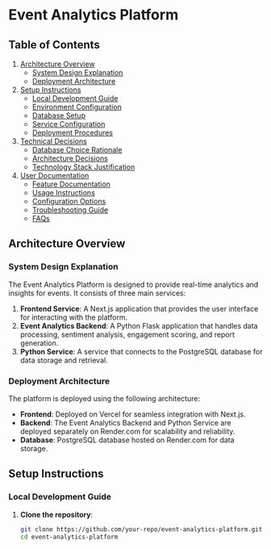 # Event Analytics Platform

## Table of Contents
1. [Architecture Overview](#architecture-overview)
    - [System Design Explanation](#system-design-explanation)
    - [Deployment Architecture](#deployment-architecture)
2. [Setup Instructions](#setup-instructions)
    - [Local Development Guide](#local-development-guide)
    - [Environment Configuration](#environment-configuration)
    - [Database Setup](#database-setup)
    - [Service Configuration](#service-configuration)
    - [Deployment Procedures](#deployment-procedures)
3. [Technical Decisions](#technical-decisions)
    - [Database Choice Rationale](#database-choice-rationale)
    - [Architecture Decisions](#architecture-decisions)
    - [Technology Stack Justification](#technology-stack-justification)
4. [User Documentation](#user-documentation)
    - [Feature Documentation](#feature-documentation)
    - [Usage Instructions](#usage-instructions)
    - [Configuration Options](#configuration-options)
    - [Troubleshooting Guide](#troubleshooting-guide)
    - [FAQs](#faqs)

## Architecture Overview

### System Design Explanation
The Event Analytics Platform is designed to provide real-time analytics and insights for events. It consists of three main services:
1. **Frontend Service**: A Next.js application that provides the user interface for interacting with the platform.
2. **Event Analytics Backend**: A Python Flask application that handles data processing, sentiment analysis, engagement scoring, and report generation.
3. **Python Service**: A service that connects to the PostgreSQL database for data storage and retrieval.

### Deployment Architecture
The platform is deployed using the following architecture:
- **Frontend**: Deployed on Vercel for seamless integration with Next.js.
- **Backend**: The Event Analytics Backend and Python Service are deployed separately on Render.com for scalability and reliability.
- **Database**: PostgreSQL database hosted on Render.com for data storage.

## Setup Instructions

### Local Development Guide
1. **Clone the repository**:
    ```sh
    git clone https://github.com/your-repo/event-analytics-platform.git
    cd event-analytics-platform
